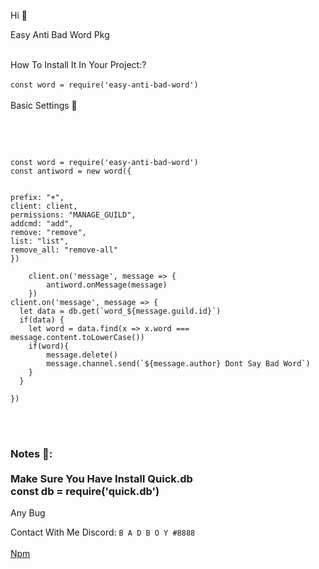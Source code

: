Hi 👋  <br>

Easy Anti Bad Word Pkg<br><br>

How To Install It In Your Project:?<br><br>
`
const word = require('easy-anti-bad-word')
`
<br>
<br>
Basic Settings 🧢

<br><br>

```

const word = require('easy-anti-bad-word')
const antiword = new word({


prefix: "+",
client: client,
permissions: "MANAGE_GUILD",
addcmd: "add",
remove: "remove",
list: "list",
remove_all: "remove-all"
})

    client.on('message', message => {
        antiword.onMessage(message)
    })
client.on('message', message => {
  let data = db.get(`word_${message.guild.id}`)
  if(data) {
    let word = data.find(x => x.word === message.content.toLowerCase())
    if(word){
        message.delete()
        message.channel.send(`${message.author} Dont Say Bad Word`)
    }
  }
    
})

```
<br>
<br>

<h3>Notes 📝: <br> <br>
Make Sure You Have Install Quick.db<br>
const db = require('quick.db')<br>
</h3>

Any Bug<br>

Contact With Me Discord: 
`
B A D B O Y #8888
`
<br>
<br>
<a href="">Npm</a>


